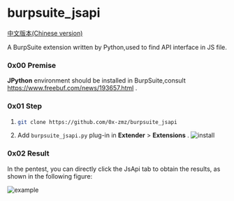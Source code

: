 # burpsuite_jsapi
[中文版本(Chinese version)](README_zh-CN.md)

A BurpSuite extension written by Python,used to find API interface in JS file.

### 0x00 Premise

**JPython** environment should be installed in BurpSuite,consult https://www.freebuf.com/news/193657.html .

### 0x01 Step

1. ```bash
   git clone https://github.com/0x-zmz/burpsuite_jsapi
   ```

2. Add `burpsuite_jsapi.py` plug-in in **Extender** > **Extensions** .
   ![install](/install.png)

### 0x02 Result

In the pentest, you can directly click the JsApi tab to obtain the results, as shown in the following figure:

![example](/example.png)